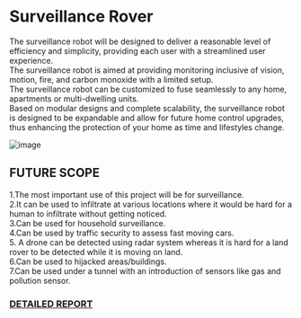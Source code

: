 # Surveillance Rover

The surveillance robot will be designed to deliver a reasonable level of efficiency and simplicity, providing each user with a streamlined user experience. </br>The surveillance robot is aimed at providing monitoring inclusive of vision, motion, fire, and carbon monoxide with a limited setup.</br> The surveillance robot can be customized to fuse seamlessly to any home, apartments or multi-dwelling units.</br> Based on modular designs and complete scalability, the surveillance robot is designed to be expandable and allow for future home control upgrades, thus enhancing the protection of your home as time and lifestyles change.


![image](https://raw.githubusercontent.com/the-vishal/Surveillance-Rover/master/assets/rover.JPG)


## FUTURE SCOPE
1.The most important use of this project will be for surveillance. </br>
2.It can be used to infiltrate at various locations where it would be hard for a human to infiltrate without getting noticed.  
3.Can be used for household surveillance.  
4.Can be used by traffic security to assess fast moving cars.  
5. A drone can be detected using radar system whereas it is hard for a land rover to be detected while it is moving on land.  
6.Can be used to hijacked areas/buildings.  
7.Can be used under a tunnel with an introduction of sensors like gas and pollution sensor. </br>


### [DETAILED REPORT](https://github.com/the-vishal/Surveillance-Rover/blob/master/assets/SURVILLANCE%20ROVER%20FINAL%20REPORT.docx?raw=true)


